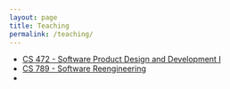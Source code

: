 ```yaml
---
layout: page
title: Teaching
permalink: /teaching/
---
```


- [CS 472 - Software Product Design and Development I](/teaching/CS472/) 
- [CS 789 - Software Reengineering](/teaching/CS473-Fall2022/)
-   
